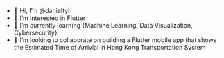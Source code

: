 - 👋 Hi, I’m @danieltyl
- 👀 I’m interested in Flutter
- 🌱 I’m currently learning {Machine Learning, Data Visualization, Cybersecurity}
- 💞️ I’m looking to collaborate on building a Flutter mobile app that shows the Estimated Time of Arrivial in Hong Kong Transportation System

<!---
danieltyl/danieltyl is a ✨ special ✨ repository because its `README.md` (this file) appears on your GitHub profile.
You can click the Preview link to take a look at your changes.
--->
